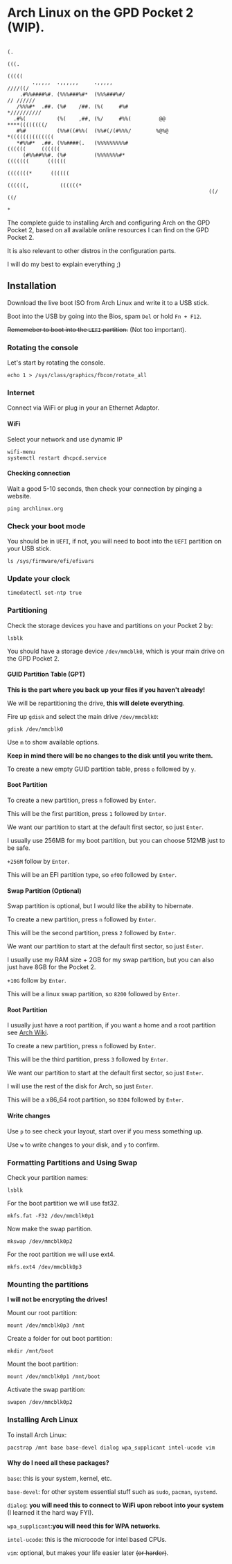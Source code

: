 # Arch Linux on the GPD Pocket 2 (WIP).                                                                                                       
                                                                                 (.                    
                                                                                (((.                   
                                                                               (((((                   
            .,,,,,  .,,,,,,     .,,,,,                                        ////((/                  
        .#%%####%#. (%%%###%#*  (%%%###%#/                                   // //////                 
       /%%%#*  .##. (%#    /##. (%(     #%#                                 *//////////                
      .#%(          (%(    ,##, (%/     #%%(         @@                    ****((((((((/               
       #%#          (%%#((#%%(  (%%#(/(#%%%/        %@%@                  *((((((((((((((              
       *#%%#*  .##. (%%####(.   (%%%%%%%%%#                              ((((((     ((((((             
         (#%%##%%#. (%#         (%%%%%%%#*                              (((((((      ((((((            
                                                                       (((((((*      ((((((            
                                                                      ((((((,          ((((((*         
                                                                     ((/                    ((/        
                                                                                               *       
The complete guide to installing Arch and configuring Arch on the GPD Pocket 2, based on all available online resources I can find on the GPD Pocket 2.

It is also relevant to other distros in the configuration parts.

I will do my best to explain everything ;)

## Installation
Download the live boot ISO from Arch Linux and write it to a USB stick.

Boot into the USB by going into the Bios, spam `Del` or hold `Fn + F12`.

~~Rememeber to boot into the `UEFI` partition.~~ (Not too important).

### Rotating the console
Let's start by rotating the console.
```
echo 1 > /sys/class/graphics/fbcon/rotate_all
```

### Internet
Connect via WiFi or plug in your an Ethernet Adaptor.
#### WiFi
Select your network and use dynamic IP
```
wifi-menu
systemctl restart dhcpcd.service
```
#### Checking connection
Wait a good 5-10 seconds, then check your connection by pinging a website.
```
ping archlinux.org
```
### Check your boot mode
You should be in `UEFI`, if not, you will need to boot into the `UEFI` partition on your USB stick.
```
ls /sys/firmware/efi/efivars
```
### Update your clock
```
timedatectl set-ntp true
```
### Partitioning
Check the storage devices you have and partitions on your Pocket 2 by:
```
lsblk
```
You should have a storage device `/dev/mmcblk0`, which is your main drive on the GPD Pocket 2.
#### GUID Partition Table (GPT)
__This is the part where you back up your files if you haven't already!__

We will be repartitioning the drive, __this will delete everything__.

Fire up `gdisk` and select the main drive `/dev/mmcblk0`:
```
gdisk /dev/mmcblk0
```
Use `m` to show available options.

__Keep in mind there will be no changes to the disk until you write them.__

To create a new empty GUID partition table, press `o` followed by `y`.
#### Boot Partition
To create a new partition, press `n` followed by `Enter`.

This will be the first partition, press `1` followed by `Enter`.

We want our partition to start at the default first sector, so just `Enter`.

I usually use 256MB for my boot partition, but you can choose 512MB just to be safe.

`+256M` follow by `Enter`.

This will be an EFI partition type, so `ef00` followed by `Enter`.
#### Swap Partition (Optional)
Swap partition is optional, but I would like the ability to hibernate.

To create a new partition, press `n` followed by `Enter`.

This will be the second partition, press `2` followed by `Enter`.

We want our partition to start at the default first sector, so just `Enter`.

I usually use my RAM size + 2GB for my swap partition, but you can also just have 8GB for the Pocket 2.

`+10G` follow by `Enter`.

This will be a linux swap partition, so `8200` followed by `Enter`.
#### Root Partition
I usually just have a root partition, if you want a home and a root partition see
[Arch Wiki](https://wiki.archlinux.org/index.php/installation_guide).

To create a new partition, press `n` followed by `Enter`.

This will be the third partition, press `3` followed by `Enter`.

We want our partition to start at the default first sector, so just `Enter`.

I will use the rest of the disk for Arch, so just `Enter`.

This will be a x86_64 root partition, so `8304` followed by `Enter`.
#### Write changes
Use `p` to see check your layout, start over if you mess something up.

Use `w` to write changes to your disk, and `y` to confirm.
### Formatting Partitions and Using Swap
Check your partition names:
```
lsblk
```
For the boot partition we will use fat32.
```
mkfs.fat -F32 /dev/mmcblk0p1
```
Now make the swap partition.
```
mkswap /dev/mmcblk0p2
```
For the root partition we will use ext4.
```
mkfs.ext4 /dev/mmcblk0p3
```
### Mounting the partitions
__I will not be encrypting the drives!__

Mount our root partition:
```
mount /dev/mmcblk0p3 /mnt
```
Create a folder for out boot partition:
```
mkdir /mnt/boot
```
Mount the boot partition:
```
mount /dev/mmcblk0p1 /mnt/boot
```
Activate the swap partition:
```
swapon /dev/mmcblk0p2
```
### Installing Arch Linux
To install Arch Linux:
```
pacstrap /mnt base base-devel dialog wpa_supplicant intel-ucode vim
```
#### Why do I need all these packages?
`base`: this is your system, kernel, etc.

`base-devel`: for other system essential stuff such as `sudo`, `pacman`, `systemd`.

`dialog`: __you will need this to connect to WiFi upon reboot into your system__ (I learned it the hard way FYI).

`wpa_supplicant`:__you will need this for WPA networks__.

`intel-ucode`: this is the microcode for intel based CPUs.

`vim`: optional, but makes your life easier later ~~(or harder)~~.


